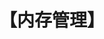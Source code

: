 ---
title: "【内存管理】"
menu:
  main:
    identifier: "linux-memory"
    parent: "linux"
    name: "内存管理"
    weight: 2
---